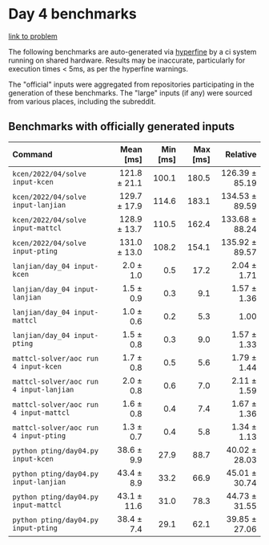 # Day 4 benchmarks

[link to problem](http://adventofcode.com/2022/day/4)

The following benchmarks are auto-generated via [hyperfine](https://github.com/sharkdp/hyperfine) by a ci system running on shared hardware. Results may be inaccurate, particularly for execution times < 5ms, as per the hyperfine warnings.

The "official" inputs were aggregated from repositories participating in the generation of these benchmarks. The "large" inputs (if any) were sourced from various places, including the subreddit.

## Benchmarks with officially generated inputs
| Command | Mean [ms] | Min [ms] | Max [ms] | Relative |
|:---|---:|---:|---:|---:|
| `kcen/2022/04/solve input-kcen` | 121.8 ± 21.1 | 100.1 | 180.5 | 126.39 ± 85.19 |
| `kcen/2022/04/solve input-lanjian` | 129.7 ± 17.9 | 114.6 | 183.1 | 134.53 ± 89.59 |
| `kcen/2022/04/solve input-mattcl` | 128.9 ± 13.7 | 110.5 | 162.4 | 133.68 ± 88.24 |
| `kcen/2022/04/solve input-pting` | 131.0 ± 13.0 | 108.2 | 154.1 | 135.92 ± 89.57 |
| `lanjian/day_04 input-kcen` | 2.0 ± 1.0 | 0.5 | 17.2 | 2.04 ± 1.71 |
| `lanjian/day_04 input-lanjian` | 1.5 ± 0.9 | 0.3 | 9.1 | 1.57 ± 1.36 |
| `lanjian/day_04 input-mattcl` | 1.0 ± 0.6 | 0.2 | 5.3 | 1.00 |
| `lanjian/day_04 input-pting` | 1.5 ± 0.8 | 0.3 | 9.0 | 1.57 ± 1.33 |
| `mattcl-solver/aoc run 4 input-kcen` | 1.7 ± 0.8 | 0.5 | 5.6 | 1.79 ± 1.44 |
| `mattcl-solver/aoc run 4 input-lanjian` | 2.0 ± 0.8 | 0.6 | 7.0 | 2.11 ± 1.59 |
| `mattcl-solver/aoc run 4 input-mattcl` | 1.6 ± 0.8 | 0.4 | 7.4 | 1.67 ± 1.36 |
| `mattcl-solver/aoc run 4 input-pting` | 1.3 ± 0.7 | 0.4 | 5.8 | 1.34 ± 1.13 |
| `python pting/day04.py input-kcen` | 38.6 ± 9.9 | 27.9 | 88.7 | 40.02 ± 28.03 |
| `python pting/day04.py input-lanjian` | 43.4 ± 8.9 | 33.2 | 66.9 | 45.01 ± 30.74 |
| `python pting/day04.py input-mattcl` | 43.1 ± 11.6 | 31.0 | 78.3 | 44.73 ± 31.55 |
| `python pting/day04.py input-pting` | 38.4 ± 7.4 | 29.1 | 62.1 | 39.85 ± 27.06 |
